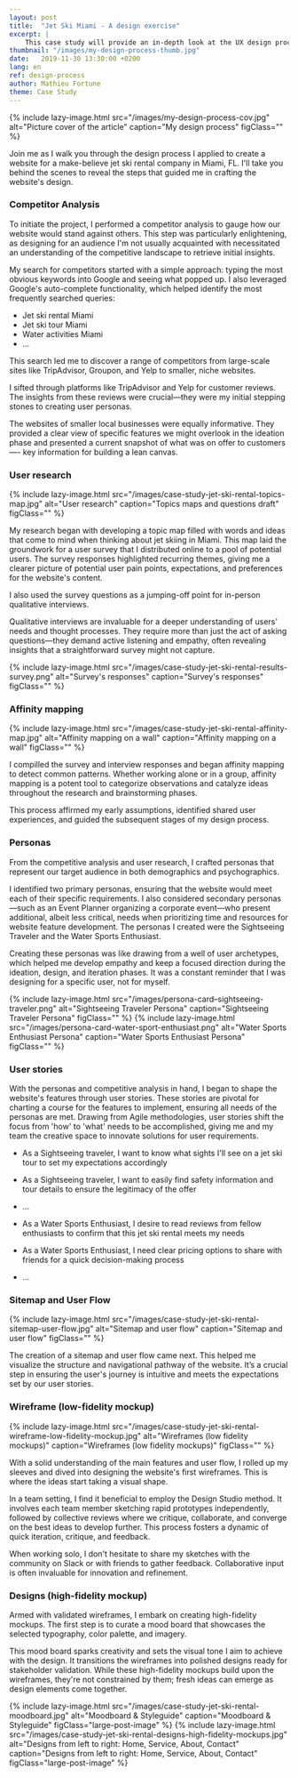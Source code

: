 ```yaml
---
layout: post
title:  "Jet Ski Miami - A design exercise"
excerpt: |
    This case study will provide an in-depth look at the UX design process for creating a website design for Jet Ski Inc, a fictional jet ski rental company based in Miami, FL.
thumbnail: "/images/my-design-process-thumb.jpg"
date:   2019-11-30 13:30:00 +0200
lang: en
ref: design-process
author: Mathieu Fortune
theme: Case Study
---
```


{% include lazy-image.html src="/images/my-design-process-cov.jpg" alt="Picture cover of the article" caption="My design process" figClass="" %}

Join me as I walk you through the design process I applied to create a website for a make-believe jet ski rental company in Miami, FL. I'll take you behind the scenes to reveal the steps that guided me in crafting the website's design.

### Competitor Analysis

To initiate the project, I performed a competitor analysis to gauge how our website would stand against others. This step was particularly enlightening, as designing for an audience I'm not usually acquainted with necessitated an understanding of the competitive landscape to retrieve initial insights.

My search for competitors started with a simple approach: typing the most obvious keywords into Google and seeing what popped up. I also leveraged Google's auto-complete functionality, which helped identify the most frequently searched queries:

- Jet ski rental Miami
- Jet ski tour Miami
- Water activities Miami
- …

This search led me to discover a range of competitors from large-scale sites like TripAdvisor, Groupon, and Yelp to smaller, niche websites.

I sifted through platforms like TripAdvisor and Yelp for customer reviews. The insights from these reviews were crucial—they were my initial stepping stones to creating user personas.

The websites of smaller local businesses were equally informative. They provided a clear view of specific features we might overlook in the ideation phase and presented a current snapshot of what was on offer to customers —- key information for building a lean canvas.

### User research

{% include lazy-image.html src="/images/case-study-jet-ski-rental-topics-map.jpg" alt="User research" caption="Topics maps and questions draft" figClass="" %}

My research began with developing a topic map filled with words and ideas that come to mind when thinking about jet skiing in Miami. This map laid the groundwork for a user survey that I distributed online to a pool of potential users.
The survey responses highlighted recurring themes, giving me a clearer picture of potential user pain points, expectations, and preferences for the website's content.

I also used the survey questions as a jumping-off point for in-person qualitative interviews.

Qualitative interviews are invaluable for a deeper understanding of users' needs and thought processes. They require more than just the act of asking questions—they demand active listening and empathy, often revealing insights that a straightforward survey might not capture.

{% include lazy-image.html src="/images/case-study-jet-ski-rental-results-survey.png" alt="Survey's responses" caption="Survey's responses" figClass="" %}

### Affinity mapping

{% include lazy-image.html src="/images/case-study-jet-ski-rental-affinity-map.jpg" alt="Affinity mapping on a wall" caption="Affinity mapping on a wall" figClass="" %}

I compilled the survey and interview responses and began affinity mapping to detect common patterns. Whether working alone or in a group, affinity mapping is a potent tool to categorize observations and catalyze ideas throughout the research and brainstorming phases.

This process affirmed my early assumptions, identified shared user experiences, and guided the subsequent stages of my design process.

### Personas

From the competitive analysis and user research, I crafted personas that represent our target audience in both demographics and psychographics.

I identified two primary personas, ensuring that the website would meet each of their specific requirements. I also considered secondary personas—such as an Event Planner organizing a corporate event—who present additional, albeit less critical, needs when prioritizing time and resources for website feature development.
The personas I created were the Sightseeing Traveler and the Water Sports Enthusiast.

Creating these personas was like drawing from a well of user archetypes, which helped me develop empathy and keep a focused direction during the ideation, design, and iteration phases. It was a constant reminder that I was designing for a specific user, not for myself.

{% include lazy-image.html src="/images/persona-card–sightseeing-traveler.png" alt="Sightseeing Traveler Persona" caption="Sightseeing Traveler Persona" figClass="" %}
{% include lazy-image.html src="/images/persona-card-water-sport-enthusiast.png" alt="Water Sports Enthusiast Persona" caption="Water Sports Enthusiast Persona" figClass="" %}


### User stories

With the personas and competitive analysis in hand, I began to shape the website's features through user stories. These stories are pivotal for charting a course for the features to implement, ensuring all needs of the personas are met. Drawing from Agile methodologies, user stories shift the focus from 'how' to 'what' needs to be accomplished, giving me and my team the creative space to innovate solutions for user requirements.

- As a Sightseeing traveler, I want to know what sights I'll see on a jet ski tour to set my expectations accordingly
- As a Sightseeing traveler, I want to easily find safety information and tour details to ensure the legitimacy of the offer
- …

- As a Water Sports Enthusiast, I desire to read reviews from fellow enthusiasts to confirm that this jet ski rental meets my needs
- As a Water Sports Enthusiast, I need clear pricing options to share with friends for a quick decision-making process
- …

### Sitemap and User Flow

{% include lazy-image.html src="/images/case-study-jet-ski-rental-sitemap-user-flow.jpg" alt="Sitemap and user flow" caption="Sitemap and user flow" figClass="" %}

The creation of a sitemap and user flow came next. This helped me visualize the structure and navigational pathway of the website. It’s a crucial step in ensuring the user's journey is intuitive and meets the expectations set by our user stories.

### Wireframe (low-fidelity mockup)

{% include lazy-image.html src="/images/case-study-jet-ski-rental-wireframe-low-fidelity-mockup.jpg" alt="Wireframes (low fidelity mockups)" caption="Wireframes (low fidelity mockups)" figClass="" %}

With a solid understanding of the main features and user flow, I rolled up my sleeves and dived into designing the website's first wireframes. This is where the ideas start taking a visual shape.

In a team setting, I find it beneficial to employ the Design Studio method. It involves each team member sketching rapid prototypes independently, followed by collective reviews where we critique, collaborate, and converge on the best ideas to develop further. This process fosters a dynamic of quick iteration, critique, and feedback.

When working solo, I don't hesitate to share my sketches with the community on Slack or with friends to gather feedback. Collaborative input is often invaluable for innovation and refinement.

### Designs (high-fidelity mockup)

Armed with validated wireframes, I embark on creating high-fidelity mockups. The first step is to curate a mood board that showcases the selected typography, color palette, and imagery.

This mood board sparks creativity and sets the visual tone I aim to achieve with the design. It transitions the wireframes into polished designs ready for stakeholder validation. While these high-fidelity mockups build upon the wireframes, they're not constrained by them; fresh ideas can emerge as design elements come together.

{% include lazy-image.html src="/images/case-study-jet-ski-rental-moodboard.jpg" alt="Moodboard & Styleguide" caption="Moodboard & Styleguide" figClass="large-post-image" %}
{% include lazy-image.html src="/images/case-study-jet-ski-rental-designs-high-fidelity-mockups.jpg" alt="Designs from left to right: Home, Service, About, Contact" caption="Designs from left to right: Home, Service, About, Contact" figClass="large-post-image" %}
